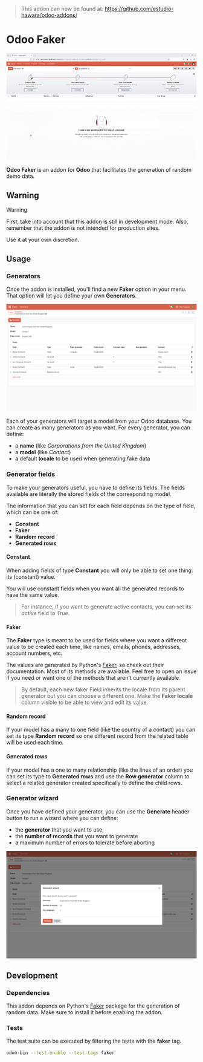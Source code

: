 > This addon can now be found at: https://github.com/estudio-hawara/odoo-addons/

# Odoo Faker

![Screencast of Odoo Faker generating 25 random sale orders](./static/description/screenshots/screencast.gif)

**Odoo Faker** is an addon for **Odoo** that facilitates the generation of random demo data.

## Warning

> [!WARNING]
>
> First, take into account that this addon is still in development mode.
> Also, remember that the addon is not intended for production sites.
>
> Use it at your own discretion.

## Usage

### Generators

Once the addon is installed, you'll find a new **Faker** option in your menu. That option will let you define your own **Generators**.

![Screenshot of the Odoo Faker generator form](./static/description/screenshots/generator.png)

Each of your generators will target a model from your Odoo database. You can create as many generators as you want. For every generator, you can define:

- a **name** (like _Corporations from the United Kingdom_)
- a **model** (like _Contact_)
- a default **locale** to be used when generating fake data

### Generator fields

To make your generators useful, you have to define its fields. The fields available are literally the stored fields of the corresponding model.

The information that you can set for each field depends on the type of field, which can be one of:

- **Constant**
- **Faker**
- **Random record**
- **Generated rows**

#### Constant

When adding fields of type **Constant** you will only be able to set one thing: its (constant) value.

You will use constant fields when you want all the generated records to have the same value.

> For instance, if you want to generate active contacts, you can set its _active_ field to _True_.

#### Faker

The **Faker** type is meant to be used for fields where you want a different value to be created each time, like names, emails, phones, addresses, account numbers, etc.

The values are generated by Python's [Faker](https://faker.readthedocs.io), so check out their documentation. Most of its methods are available. Feel free to open an issue if you need or want one of the methods that aren't currently available.

> By default, each new faker Field inherits the locale from its parent generator but you can choose a different one. Make the **Faker locale** column visible to be able to view and edit its value.

#### Random record

If your model has a many to one field (like the country of a contact) you can set its type **Random record** so one different record from the related table will be used each time.

#### Generated rows

If your model has a one to many relationship (like the lines of an order) you can set its type to **Generated rows** and use the **Row generator** column to select a related generator created specifically to define the child rows.

### Generator wizard

Once you have defined your generator, you can use the **Generate** header button to run a wizard where you can define:

- the **generator** that you want to use
- the **number of records** that you want to generate
- a maximum number of errors to tolerate before aborting

![Screenshot of the Odoo Faker generator wizard](./static/description/screenshots/generator_wizard.png)

## Development

### Dependencies

This addon depends on Python's [Faker](https://faker.readthedocs.io) package for the generation of random data. Make sure to install it before enabling the addon.

### Tests

The test suite can be executed by filtering the tests with the **faker** tag.

```bash
odoo-bin --test-enable --test-tags faker
```

